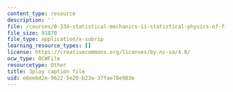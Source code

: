 ```yaml
---
content_type: resource
description: ''
file: /courses/8-334-statistical-mechanics-ii-statistical-physics-of-fields-spring-2014/e6eebd2e96225e20b23a37fae78e983e_PGnLAx8e4Gk.vtt
file_size: 91870
file_type: application/x-subrip
learning_resource_types: []
license: https://creativecommons.org/licenses/by-nc-sa/4.0/
ocw_type: OCWFile
resourcetype: Other
title: 3play caption file
uid: e6eebd2e-9622-5e20-b23a-37fae78e983e
---
```

